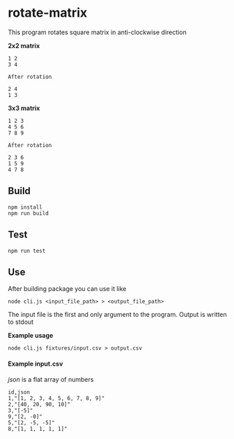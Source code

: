 # rotate-matrix

This program rotates square matrix in anti-clockwise direction

**2x2 matrix**
```
1 2
3 4

After rotation

2 4
1 3
```

**3x3 matrix**
```
1 2 3
4 5 6
7 8 9

After rotation

2 3 6
1 5 9
4 7 8
```

## Build
```
npm install
npm run build
```

## Test
```
npm run test
```

## Use
After building package you can use it like
```
node cli.js <input_file_path> > <output_file_path>
```
The input file is the first and only argument to the program. Output is written to stdout

**Example usage**
```
node cli.js fixtures/input.csv > output.csv
```

#### Example input.csv
*json* is a flat array of numbers
```
id,json
1,"[1, 2, 3, 4, 5, 6, 7, 8, 9]"
2,"[40, 20, 90, 10]"
3,"[-5]"
9,"[2, -0]"
5,"[2, -5, -5]"
8,"[1, 1, 1, 1, 1]"
```
